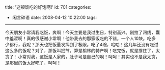 title: '这顿饭吃的好饱啊!'
id: 701
categories:
  - 闲言碎语
date: 2008-04-12 10:22:00
tags:
---

今天朋友小常请我吃饭，爽啊！今天主要是我过生日，特别高兴。刚拉了网线，囊中羞涩啊！真的很感谢小常啊！他带我去的那家饭吃的不错，一个人10块，吃多少都行，我呢？那天也把饭量发挥到了极限，吃了4碗，哈哈！这几年还没有吃过这么多的饭呢？对了，那饭叫抿节，算是榆林的特产啊！吃完饭，就是撑住了，太贪了！小常对我，这饭是人家的，肚子可是自己的啊！呵呵！其实也不是我太贪，是那里的饭太好吃了，呵呵！